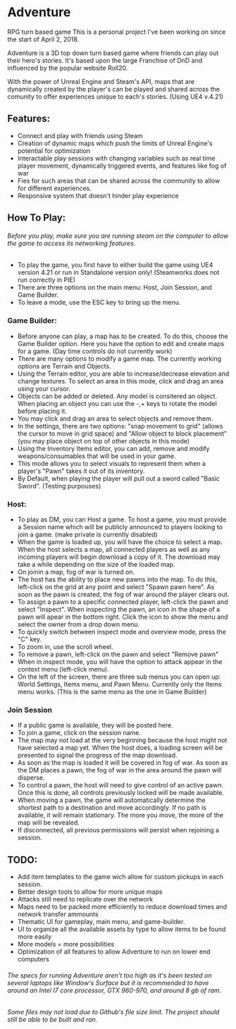 # Adventure
RPG turn based game
This is a personal project I've been working on since the start of April 2, 2018. 

Adventure is a 3D top down turn based game where friends can play out their hero's stories. 
It's based upon the large Franchise of DnD and influenced by the popular website Roll20. 

With the power of Unreal Engine and Steam's API, maps that are dynamically created by the player's can be played
and shared across the comunity to offer experiences unique to each's stories. (Using UE4 v.4.21)

## Features:
- Connect and play with friends using Steam
- Creation of dynamic maps which push the limits of Unreal Engine's potential for optimization
- Interactable play sessions with changing variables such as real time player movement, dynamically triggered events, and features like fog of war
- Fies for such areas that can be shared across the community to allow for different experiences.
- Responsive system that doesn't hinder play experience

## How To Play:
###### Before you play, make sure you are running steam on the computer to allow the game to access its networking features.
- To play the game, you first have to either build the game using UE4 version 4.21 or run in Standalone version only!
  (Steamworks does not run correctly in PIE)
- There are three options on the main menu: Host, Join Session, and Game Builder.
- To leave a mode, use the ESC key to bring up the menu.

### Game Builder:
- Before anyone can play, a map has to be created. To do this, choose the Game Builder option. Here you have the option to edit
and create maps for a game. (Day time controls do not currently work)
- There are many options to modify a game map. The currently working options are Terrain and Objects.
- Using the Terrain editor, you are able to increase/decrease elevation and change textures. To select an area in this mode, 
click and drag an area using your cursor.
- Objects can be added or deleted. Any model is consitered an object. When placing an object you can use the -,+ keys to rotate the model before placing it.
- You may click and drag an area to select objects and remove them.
- In the settings, there are two options: "snap movement to grid" (allows the cursor to move in grid space) and "Allow object to block placement" (you may place object on top of other objects in this mode)
- Using the Inventory Items editor, you can add, remove and modify weapons/consumables that will be used in your game.
- This mode allows you to select visuals to represent them when a player's "Pawn" takes it out of its inventory.
- By Default, when playing the player will pull out a sword called "Basic Sword". (Testing purpouses)

### Host:
- To play as DM, you can Host a game. To host a game, you must provide a Session name which will be publicly announced to players looking to join a game. (make private is currently disabled)
- When the game is loaded up, you will have the choice to select a map. When the host selects a map, all connected players as well as any incoming players will begin download a copy of it. The download may take a while depending on the size of the loaded map.
- On joinin a map, fog of war is turned on.
- The host has the ability to place new pawns into the map. To do this, left-click on the grid at any point and select "Spawn pawn here". As soon as the pawn is created, the fog of war around the player clears out.
- To assign a pawn to a specific connected player, left-click the pawn and select "Inspect". When inspecting the pawn, an icon in the shape of a pawn will apear in the bottom right. Click the icon to show the menu and select the owner from a drop down menu.
- To quickly switch between inspect mode and overview mode, press the "C" key.
- To zoom in, use the scroll wheel.
- To remove a pawn, left-click on the pawn and select "Remove pawn"
- When in inspect mode, you will have the option to attack appear in the context menu (left-click menu).
- On the left of the screen, there are three sub menus you can open up: World Settings, Items menu, and Pawn Menu. Currently only the Items menu works. (This is the same menu as the one in Game Builder)

### Join Session
- If a public game is available, they will be posted here.
- To join a game, click on the session name.
- The map may not load at the very beginning because the host might not have selected a map yet. When the host does, a loading screen will be presented to signal the progress of the map download.
- As soon as the map is loaded it will be covered in fog of war. As soon as the DM places a pawn, the fog of war in the area around the pawn will disperse.
- To control a pawn, the host will need to give control of an active pawn. Once this is done, all controls previously locked will be made available.
- When moving a pawn, the game will automatically determine the shortest path to a destination and move accordingly. If no path is available, it will remain stationary. The more you move, the more of the map will be revealed.
- If disconnected, all previous permissions will persist when rejoining a session.


## TODO:
- Add item templates to the game wich allow for custom pickups in each session.
- Better design tools to allow for more unique maps
- Attacks still need to replicate over the network
- Maps need to be packed more efficiently to reduce download times and network transfer ammounts
- Thematic UI for gameplay, main menu, and game-builder.
- UI to organize all the available assets by type to allow items to be found more easily
- More models = more possibilities
- Optimization of all features to allow Adventure to run on lower end computers

###### The specs for running Adventure aren't too high as it's been tested on several laptops like Window's Surface but it is recommended to have around an Intel I7 core processor, GTX 960-970, and around 8 gb of ram.

###### Some files may not load due to Github's file size limit. The project should still be able to be built and ran.
